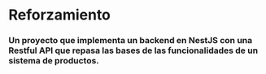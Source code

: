 # Reforzamiento

### Un proyecto que implementa un backend en NestJS con una Restful API que repasa las bases de las funcionalidades de un sistema de productos.
